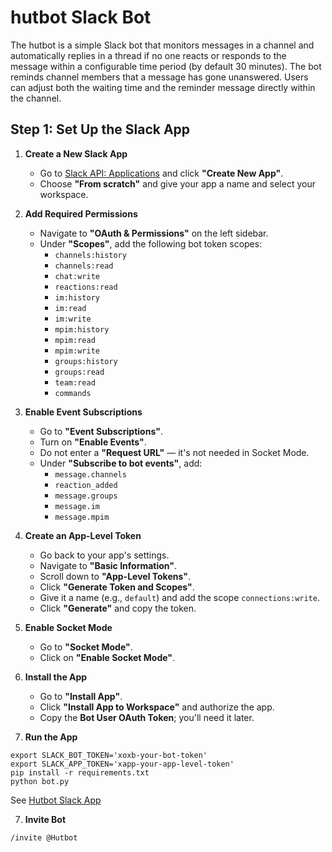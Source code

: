 # hutbot Slack Bot

The hutbot is a simple Slack bot that monitors messages in a channel and automatically replies in a thread if no one reacts or responds to the message within a configurable time period (by default 30 minutes). The bot reminds channel members that a message has gone unanswered. Users can adjust both the waiting time and the reminder message directly within the channel.

## Step 1: Set Up the Slack App

1. **Create a New Slack App**

   - Go to [Slack API: Applications](https://api.slack.com/apps) and click **"Create New App"**.
   - Choose **"From scratch"** and give your app a name and select your workspace.

2. **Add Required Permissions**

   - Navigate to **"OAuth & Permissions"** on the left sidebar.
   - Under **"Scopes"**, add the following bot token scopes:
     - `channels:history`
     - `channels:read`
     - `chat:write`
     - `reactions:read`
     - `im:history`
     - `im:read`
     - `im:write`
     - `mpim:history`
     - `mpim:read`
     - `mpim:write`
     - `groups:history`
     - `groups:read`
     - `team:read`
     - `commands`

3. **Enable Event Subscriptions**

   - Go to **"Event Subscriptions"**.
   - Turn on **"Enable Events"**.
   - Do not enter a **"Request URL"** — it's not needed in Socket Mode.
   - Under **"Subscribe to bot events"**, add:
     - `message.channels`
     - `reaction_added`
     - `message.groups`
     - `message.im`
     - `message.mpim`

4. **Create an App-Level Token**

   - Go back to your app's settings.
   - Navigate to **"Basic Information"**.
   - Scroll down to **"App-Level Tokens"**.
   - Click **"Generate Token and Scopes"**.
   - Give it a name (e.g., `default`) and add the scope `connections:write`.
   - Click **"Generate"** and copy the token.

5. **Enable Socket Mode**

   - Go to **"Socket Mode"**.
   - Click on **"Enable Socket Mode"**.

6. **Install the App**

   - Go to **"Install App"**.
   - Click **"Install App to Workspace"** and authorize the app.
   - Copy the **Bot User OAuth Token**; you'll need it later.

7. **Run the App**

```
export SLACK_BOT_TOKEN='xoxb-your-bot-token'
export SLACK_APP_TOKEN='xapp-your-app-level-token'
pip install -r requirements.txt
python bot.py
```

See [Hutbot Slack App](https://api.slack.com/apps/A07RQ54Q5H9)

7. **Invite Bot**

```
/invite @Hutbot
```
